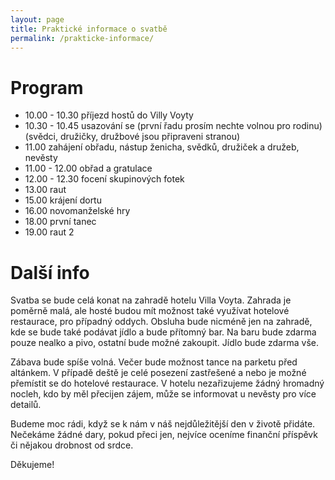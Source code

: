 ```yaml
---
layout: page
title: Praktické informace o svatbě
permalink: /prakticke-informace/
---
```


# Program

- 10.00 - 10.30 příjezd hostů do Villy Voyty
- 10.30 - 10.45 usazování se (první řadu prosím nechte volnou pro rodinu) (svědci, družičky, družbové jsou připraveni stranou)
- 11.00 zahájení obřadu, nástup ženicha, svědků, družiček a družeb, nevěsty
- 11.00 - 12.00 obřad a gratulace
- 12.00 - 12.30 focení skupinových fotek
- 13.00 raut
- 15.00 krájení dortu
- 16.00 novomanželské hry
- 18.00 první tanec
- 19.00 raut 2

# Další info
Svatba se bude celá konat na zahradě hotelu Villa Voyta. Zahrada je poměrně malá, ale hosté budou mít možnost také využívat
hotelové restaurace, pro případný oddych. Obsluha bude nicméně jen na zahradě, kde se bude také podávat jídlo a bude přítomný bar.
Na baru bude zdarma pouze nealko a pivo, ostatní bude možné zakoupit. Jídlo bude zdarma vše. 

Zábava bude spíše volná. Večer
bude možnost tance na parketu před altánkem. V případě deště je celé posezení zastřešené a nebo je možné přemístit se do hotelové
restaurace. V hotelu nezařizujeme žádný hromadný nocleh, kdo by měl přecijen zájem, může se informovat u nevěsty pro více detailů.

Budeme moc rádi, když se k nám v náš nejdůležitější den v životě přidáte. Nečekáme žádné dary, pokud přeci jen, nejvíce
oceníme finanční příspěvk či nějakou drobnost od srdce.

Děkujeme!

